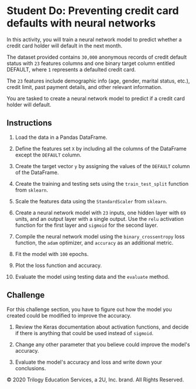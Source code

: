 # Student Do: Preventing credit card defaults with neural networks

In this activity, you will train a neural network model to predict whether a credit card holder will default in the next month.

The dataset provided contains `30,000` anonymous records of credit default status with `23` features columns and one binary target column entitled DEFAULT, where `1` represents a defaulted credit card.

The `23` features include demographic info (age, gender, marital status, etc.), credit limit, past payment details, and other relevant information.

You are tasked to create a neural network model to predict if a credit card holder will default.

## Instructions

1. Load the data in a Pandas DataFrame.

2. Define the features set `X` by including all the columns of the DataFrame except the `DEFAULT` column.

3. Create the target vector `y` by assigning the values of the `DEFAULT` column of the DataFrame.

4. Create the training and testing sets using the `train_test_split` function from `sklearn`.

5. Scale the features data using the `StandardScaler` from `sklearn`.

6. Create a neural network model with `23` inputs, one hidden layer with `69` units, and an output layer with a single output. Use the `relu` activation function for the first layer and `sigmoid` for the second layer.

7. Compile the neural network model using the `binary_crossentropy` loss function, the `adam` optimizer, and `accuracy` as an additional metric.

8. Fit the model with `100` epochs.

9. Plot the loss function and accuracy.

10. Evaluate the model using testing data and the `evaluate` method.

## Challenge

For this challenge section, you have to figure out how the model you created could be modified to improve the accuracy.

1. Review the Keras documentation about activation functions, and decide if there is anything that could be used instead of `sigmoid`.

2. Change any other parameter that you believe could improve the model's accuracy.

3. Evaluate the model's accuracy and loss and write down your conclusions.

© 2020 Trilogy Education Services, a 2U, Inc. brand. All Rights Reserved.
